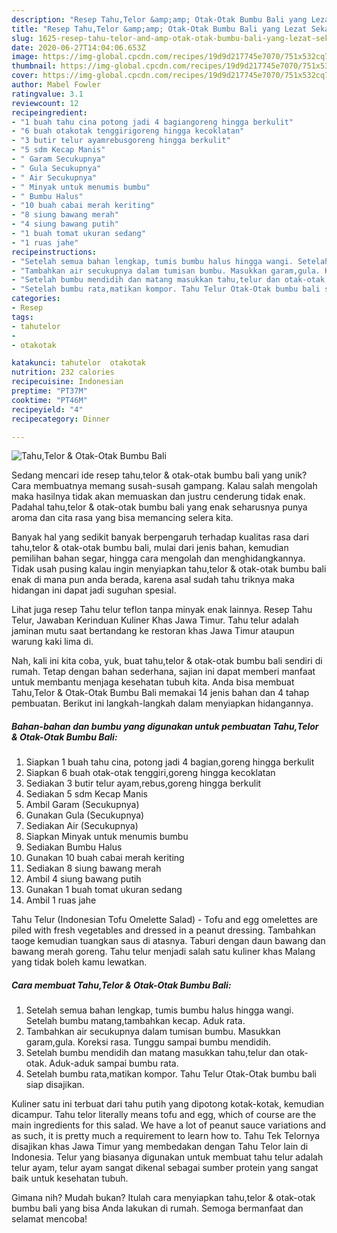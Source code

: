 ```yaml
---
description: "Resep Tahu,Telor &amp;amp; Otak-Otak Bumbu Bali yang Lezat Sekali"
title: "Resep Tahu,Telor &amp;amp; Otak-Otak Bumbu Bali yang Lezat Sekali"
slug: 1625-resep-tahu-telor-and-amp-otak-otak-bumbu-bali-yang-lezat-sekali
date: 2020-06-27T14:04:06.653Z
image: https://img-global.cpcdn.com/recipes/19d9d217745e7070/751x532cq70/tahutelor-otak-otak-bumbu-bali-foto-resep-utama.jpg
thumbnail: https://img-global.cpcdn.com/recipes/19d9d217745e7070/751x532cq70/tahutelor-otak-otak-bumbu-bali-foto-resep-utama.jpg
cover: https://img-global.cpcdn.com/recipes/19d9d217745e7070/751x532cq70/tahutelor-otak-otak-bumbu-bali-foto-resep-utama.jpg
author: Mabel Fowler
ratingvalue: 3.1
reviewcount: 12
recipeingredient:
- "1 buah tahu cina potong jadi 4 bagiangoreng hingga berkulit"
- "6 buah otakotak tenggirigoreng hingga kecoklatan"
- "3 butir telur ayamrebusgoreng hingga berkulit"
- "5 sdm Kecap Manis"
- " Garam Secukupnya"
- " Gula Secukupnya"
- " Air Secukupnya"
- " Minyak untuk menumis bumbu"
- " Bumbu Halus"
- "10 buah cabai merah keriting"
- "8 siung bawang merah"
- "4 siung bawang putih"
- "1 buah tomat ukuran sedang"
- "1 ruas jahe"
recipeinstructions:
- "Setelah semua bahan lengkap, tumis bumbu halus hingga wangi. Setelah bumbu matang,tambahkan kecap. Aduk rata."
- "Tambahkan air secukupnya dalam tumisan bumbu. Masukkan garam,gula. Koreksi rasa. Tunggu sampai bumbu mendidih."
- "Setelah bumbu mendidih dan matang masukkan tahu,telur dan otak-otak. Aduk-aduk sampai bumbu rata."
- "Setelah bumbu rata,matikan kompor. Tahu Telur Otak-Otak bumbu bali siap disajikan."
categories:
- Resep
tags:
- tahutelor
- 
- otakotak

katakunci: tahutelor  otakotak 
nutrition: 232 calories
recipecuisine: Indonesian
preptime: "PT37M"
cooktime: "PT46M"
recipeyield: "4"
recipecategory: Dinner

---
```



![Tahu,Telor &amp; Otak-Otak Bumbu Bali](https://img-global.cpcdn.com/recipes/19d9d217745e7070/751x532cq70/tahutelor-otak-otak-bumbu-bali-foto-resep-utama.jpg)

Sedang mencari ide resep tahu,telor &amp; otak-otak bumbu bali yang unik? Cara membuatnya memang susah-susah gampang. Kalau salah mengolah maka hasilnya tidak akan memuaskan dan justru cenderung tidak enak. Padahal tahu,telor &amp; otak-otak bumbu bali yang enak seharusnya punya aroma dan cita rasa yang bisa memancing selera kita.

Banyak hal yang sedikit banyak berpengaruh terhadap kualitas rasa dari tahu,telor &amp; otak-otak bumbu bali, mulai dari jenis bahan, kemudian pemilihan bahan segar, hingga cara mengolah dan menghidangkannya. Tidak usah pusing kalau ingin menyiapkan tahu,telor &amp; otak-otak bumbu bali enak di mana pun anda berada, karena asal sudah tahu triknya maka hidangan ini dapat jadi suguhan spesial.

Lihat juga resep Tahu telur teflon tanpa minyak enak lainnya. Resep Tahu Telur, Jawaban Kerinduan Kuliner Khas Jawa Timur. Tahu telur adalah jaminan mutu saat bertandang ke restoran khas Jawa Timur ataupun warung kaki lima di.


Nah, kali ini kita coba, yuk, buat tahu,telor &amp; otak-otak bumbu bali sendiri di rumah. Tetap dengan bahan sederhana, sajian ini dapat memberi manfaat untuk membantu menjaga kesehatan tubuh kita. Anda bisa membuat Tahu,Telor &amp; Otak-Otak Bumbu Bali memakai 14 jenis bahan dan 4 tahap pembuatan. Berikut ini langkah-langkah dalam menyiapkan hidangannya.

<!--inarticleads1-->

##### Bahan-bahan dan bumbu yang digunakan untuk pembuatan Tahu,Telor &amp; Otak-Otak Bumbu Bali:

1. Siapkan 1 buah tahu cina, potong jadi 4 bagian,goreng hingga berkulit
1. Siapkan 6 buah otak-otak tenggiri,goreng hingga kecoklatan
1. Sediakan 3 butir telur ayam,rebus,goreng hingga berkulit
1. Sediakan 5 sdm Kecap Manis
1. Ambil  Garam (Secukupnya)
1. Gunakan  Gula (Secukupnya)
1. Sediakan  Air (Secukupnya)
1. Siapkan  Minyak untuk menumis bumbu
1. Sediakan  Bumbu Halus
1. Gunakan 10 buah cabai merah keriting
1. Sediakan 8 siung bawang merah
1. Ambil 4 siung bawang putih
1. Gunakan 1 buah tomat ukuran sedang
1. Ambil 1 ruas jahe


Tahu Telur (Indonesian Tofu Omelette Salad) - Tofu and egg omelettes are piled with fresh vegetables and dressed in a peanut dressing. Tambahkan taoge kemudian tuangkan saus di atasnya. Taburi dengan daun bawang dan bawang merah goreng. Tahu telur menjadi salah satu kuliner khas Malang yang tidak boleh kamu lewatkan. 

<!--inarticleads2-->

##### Cara membuat Tahu,Telor &amp; Otak-Otak Bumbu Bali:

1. Setelah semua bahan lengkap, tumis bumbu halus hingga wangi. Setelah bumbu matang,tambahkan kecap. Aduk rata.
1. Tambahkan air secukupnya dalam tumisan bumbu. Masukkan garam,gula. Koreksi rasa. Tunggu sampai bumbu mendidih.
1. Setelah bumbu mendidih dan matang masukkan tahu,telur dan otak-otak. Aduk-aduk sampai bumbu rata.
1. Setelah bumbu rata,matikan kompor. Tahu Telur Otak-Otak bumbu bali siap disajikan.


Kuliner satu ini terbuat dari tahu putih yang dipotong kotak-kotak, kemudian dicampur. Tahu telor literally means tofu and egg, which of course are the main ingredients for this salad. We have a lot of peanut sauce variations and as such, it is pretty much a requirement to learn how to. Tahu Tek Telornya disajikan khas Jawa Timur yang membedakan dengan Tahu Telor lain di Indonesia. Telur yang biasanya digunakan untuk membuat tahu telur adalah telur ayam, telur ayam sangat dikenal sebagai sumber protein yang sangat baik untuk kesehatan tubuh. 

Gimana nih? Mudah bukan? Itulah cara menyiapkan tahu,telor &amp; otak-otak bumbu bali yang bisa Anda lakukan di rumah. Semoga bermanfaat dan selamat mencoba!
